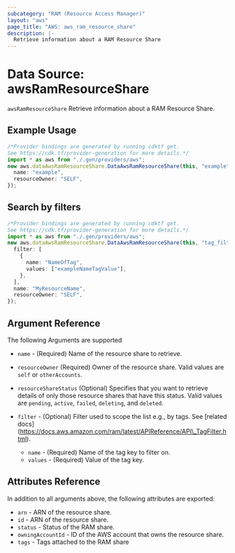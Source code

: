 ```yaml
---
subcategory: "RAM (Resource Access Manager)"
layout: "aws"
page_title: "AWS: aws_ram_resource_share"
description: |-
  Retrieve information about a RAM Resource Share
---
```


# Data Source: awsRamResourceShare

`awsRamResourceShare` Retrieve information about a RAM Resource Share.

## Example Usage

```typescript
/*Provider bindings are generated by running cdktf get.
See https://cdk.tf/provider-generation for more details.*/
import * as aws from "./.gen/providers/aws";
new aws.dataAwsRamResourceShare.DataAwsRamResourceShare(this, "example", {
  name: "example",
  resourceOwner: "SELF",
});

```

## Search by filters

```typescript
/*Provider bindings are generated by running cdktf get.
See https://cdk.tf/provider-generation for more details.*/
import * as aws from "./.gen/providers/aws";
new aws.dataAwsRamResourceShare.DataAwsRamResourceShare(this, "tag_filter", {
  filter: [
    {
      name: "NameOfTag",
      values: ["exampleNameTagValue"],
    },
  ],
  name: "MyResourceName",
  resourceOwner: "SELF",
});

```

## Argument Reference

The following Arguments are supported

*   `name` - (Required) Name of the resource share to retrieve.

*   `resourceOwner` (Required) Owner of the resource share. Valid values are `self` or `otherAccounts`.

*   `resourceShareStatus` (Optional) Specifies that you want to retrieve details of only those resource shares that have this status. Valid values are `pending`, `active`, `failed`, `deleting`, and `deleted`.

*   `filter` - (Optional) Filter used to scope the list e.g., by tags. See \[related docs] (https://docs.aws.amazon.com/ram/latest/APIReference/API\_TagFilter.html).
    * `name` - (Required) Name of the tag key to filter on.
    * `values` - (Required) Value of the tag key.

## Attributes Reference

In addition to all arguments above, the following attributes are exported:

* `arn` - ARN of the resource share.
* `id` - ARN of the resource share.
* `status` - Status of the RAM share.
* `owningAccountId` - ID of the AWS account that owns the resource share.
* `tags` - Tags attached to the RAM share
